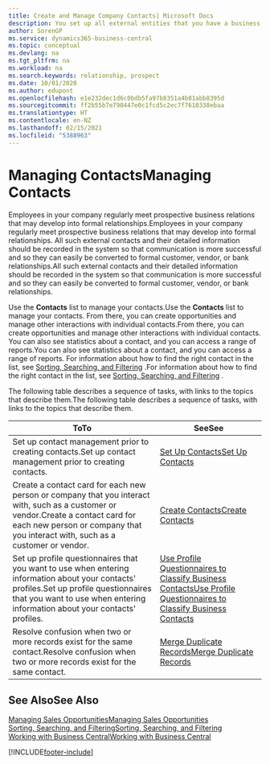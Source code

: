 ```yaml
---
title: Create and Manage Company Contacts| Microsoft Docs
description: You set up all external entities that you have a business relationship with (such as prospects, customers, vendors, and consultants) as contacts.
author: SorenGP
ms.service: dynamics365-business-central
ms.topic: conceptual
ms.devlang: na
ms.tgt_pltfrm: na
ms.workload: na
ms.search.keywords: relationship, prospect
ms.date: 10/01/2020
ms.author: edupont
ms.openlocfilehash: e1e232dec1d6c0bdb5fa97b8351a4b81abb8395d
ms.sourcegitcommit: ff2b55b7e790447e0c1fcd5c2ec7f7610338ebaa
ms.translationtype: HT
ms.contentlocale: en-NZ
ms.lasthandoff: 02/15/2021
ms.locfileid: "5388963"
---
```

# <a name="managing-contacts"></a><span data-ttu-id="3ee67-103">Managing Contacts</span><span class="sxs-lookup"><span data-stu-id="3ee67-103">Managing Contacts</span></span>

<span data-ttu-id="3ee67-104">Employees in your company regularly meet prospective business relations that may develop into formal relationships.</span><span class="sxs-lookup"><span data-stu-id="3ee67-104">Employees in your company regularly meet prospective business relations that may develop into formal relationships.</span></span> <span data-ttu-id="3ee67-105">All such external contacts and their detailed information should be recorded in the system so that communication is more successful and so they can easily be converted to formal customer, vendor, or bank relationships.</span><span class="sxs-lookup"><span data-stu-id="3ee67-105">All such external contacts and their detailed information should be recorded in the system so that communication is more successful and so they can easily be converted to formal customer, vendor, or bank relationships.</span></span>

<span data-ttu-id="3ee67-106">Use the **Contacts** list to manage your contacts.</span><span class="sxs-lookup"><span data-stu-id="3ee67-106">Use the **Contacts** list to manage your contacts.</span></span> <span data-ttu-id="3ee67-107">From there, you can create opportunities and manage other interactions with individual contacts.</span><span class="sxs-lookup"><span data-stu-id="3ee67-107">From there, you can create opportunities and manage other interactions with individual contacts.</span></span> <span data-ttu-id="3ee67-108">You can also see statistics about a contact, and you can access a range of reports.</span><span class="sxs-lookup"><span data-stu-id="3ee67-108">You can also see statistics about a contact, and you can access a range of reports.</span></span> <span data-ttu-id="3ee67-109">For information about how to find the right contact in the list, see [Sorting, Searching, and Filtering](ui-enter-criteria-filters.md) .</span><span class="sxs-lookup"><span data-stu-id="3ee67-109">For information about how to find the right contact in the list, see [Sorting, Searching, and Filtering](ui-enter-criteria-filters.md) .</span></span>  

<span data-ttu-id="3ee67-110">The following table describes a sequence of tasks, with links to the topics that describe them.</span><span class="sxs-lookup"><span data-stu-id="3ee67-110">The following table describes a sequence of tasks, with links to the topics that describe them.</span></span>

| <span data-ttu-id="3ee67-111">To</span><span class="sxs-lookup"><span data-stu-id="3ee67-111">To</span></span> | <span data-ttu-id="3ee67-112">See</span><span class="sxs-lookup"><span data-stu-id="3ee67-112">See</span></span> |
| --- | --- |
| <span data-ttu-id="3ee67-113">Set up contact management prior to creating contacts.</span><span class="sxs-lookup"><span data-stu-id="3ee67-113">Set up contact management prior to creating contacts.</span></span> |[<span data-ttu-id="3ee67-114">Set Up Contacts</span><span class="sxs-lookup"><span data-stu-id="3ee67-114">Set Up Contacts</span></span>](marketing-setup-contacts.md) |
| <span data-ttu-id="3ee67-115">Create a contact card for each new person or company that you interact with, such as a customer or vendor.</span><span class="sxs-lookup"><span data-stu-id="3ee67-115">Create a contact card for each new person or company that you interact with, such as a customer or vendor.</span></span> |[<span data-ttu-id="3ee67-116">Create Contacts</span><span class="sxs-lookup"><span data-stu-id="3ee67-116">Create Contacts</span></span>](marketing-create-contact-companies.md) |
|<span data-ttu-id="3ee67-117">Set up profile questionnaires that you want to use when entering information about your contacts' profiles.</span><span class="sxs-lookup"><span data-stu-id="3ee67-117">Set up profile questionnaires that you want to use when entering information about your contacts' profiles.</span></span>|[<span data-ttu-id="3ee67-118">Use Profile Questionnaires to Classify Business Contacts</span><span class="sxs-lookup"><span data-stu-id="3ee67-118">Use Profile Questionnaires to Classify Business Contacts</span></span>](marketing-create-contact-profile-questionnaire.md)|
|<span data-ttu-id="3ee67-119">Resolve confusion when two or more records exist for the same contact.</span><span class="sxs-lookup"><span data-stu-id="3ee67-119">Resolve confusion when two or more records exist for the same contact.</span></span>|[<span data-ttu-id="3ee67-120">Merge Duplicate Records</span><span class="sxs-lookup"><span data-stu-id="3ee67-120">Merge Duplicate Records</span></span>](sales-how-merge-duplicate-records.md)|

## <a name="see-also"></a><span data-ttu-id="3ee67-121">See Also</span><span class="sxs-lookup"><span data-stu-id="3ee67-121">See Also</span></span>

[<span data-ttu-id="3ee67-122">Managing Sales Opportunities</span><span class="sxs-lookup"><span data-stu-id="3ee67-122">Managing Sales Opportunities</span></span>](marketing-manage-sales-opportunities.md)  
[<span data-ttu-id="3ee67-123">Sorting, Searching, and Filtering</span><span class="sxs-lookup"><span data-stu-id="3ee67-123">Sorting, Searching, and Filtering</span></span>](ui-enter-criteria-filters.md)  
[<span data-ttu-id="3ee67-124">Working with Business Central</span><span class="sxs-lookup"><span data-stu-id="3ee67-124">Working with Business Central</span></span>](ui-work-product.md)  


[!INCLUDE[footer-include](includes/footer-banner.md)]